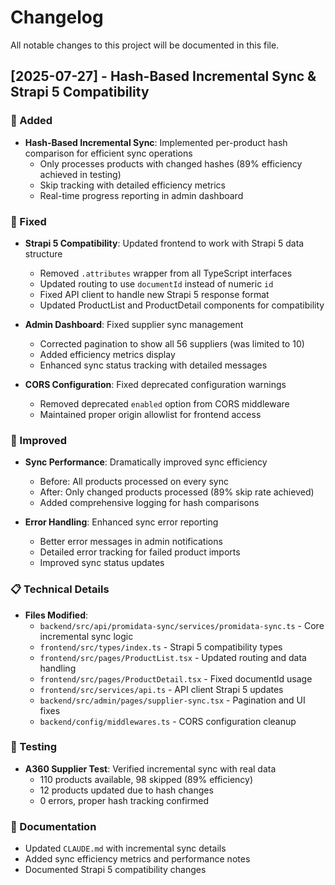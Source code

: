 # Changelog

All notable changes to this project will be documented in this file.

## [2025-07-27] - Hash-Based Incremental Sync & Strapi 5 Compatibility

### 🚀 Added
- **Hash-Based Incremental Sync**: Implemented per-product hash comparison for efficient sync operations
  - Only processes products with changed hashes (89% efficiency achieved in testing)
  - Skip tracking with detailed efficiency metrics
  - Real-time progress reporting in admin dashboard

### 🔧 Fixed
- **Strapi 5 Compatibility**: Updated frontend to work with Strapi 5 data structure
  - Removed `.attributes` wrapper from all TypeScript interfaces
  - Updated routing to use `documentId` instead of numeric `id`
  - Fixed API client to handle new Strapi 5 response format
  - Updated ProductList and ProductDetail components for compatibility

- **Admin Dashboard**: Fixed supplier sync management
  - Corrected pagination to show all 56 suppliers (was limited to 10)
  - Added efficiency metrics display
  - Enhanced sync status tracking with detailed messages

- **CORS Configuration**: Fixed deprecated configuration warnings
  - Removed deprecated `enabled` option from CORS middleware
  - Maintained proper origin allowlist for frontend access

### 🎯 Improved
- **Sync Performance**: Dramatically improved sync efficiency
  - Before: All products processed on every sync
  - After: Only changed products processed (89% skip rate achieved)
  - Added comprehensive logging for hash comparisons

- **Error Handling**: Enhanced sync error reporting
  - Better error messages in admin notifications
  - Detailed error tracking for failed product imports
  - Improved sync status updates

### 📋 Technical Details
- **Files Modified**:
  - `backend/src/api/promidata-sync/services/promidata-sync.ts` - Core incremental sync logic
  - `frontend/src/types/index.ts` - Strapi 5 compatibility types
  - `frontend/src/pages/ProductList.tsx` - Updated routing and data handling
  - `frontend/src/pages/ProductDetail.tsx` - Fixed documentId usage
  - `frontend/src/services/api.ts` - API client Strapi 5 updates
  - `backend/src/admin/pages/supplier-sync.tsx` - Pagination and UI fixes
  - `backend/config/middlewares.ts` - CORS configuration cleanup

### 🧪 Testing
- **A360 Supplier Test**: Verified incremental sync with real data
  - 110 products available, 98 skipped (89% efficiency)
  - 12 products updated due to hash changes
  - 0 errors, proper hash tracking confirmed

### 📝 Documentation
- Updated `CLAUDE.md` with incremental sync details
- Added sync efficiency metrics and performance notes
- Documented Strapi 5 compatibility changes